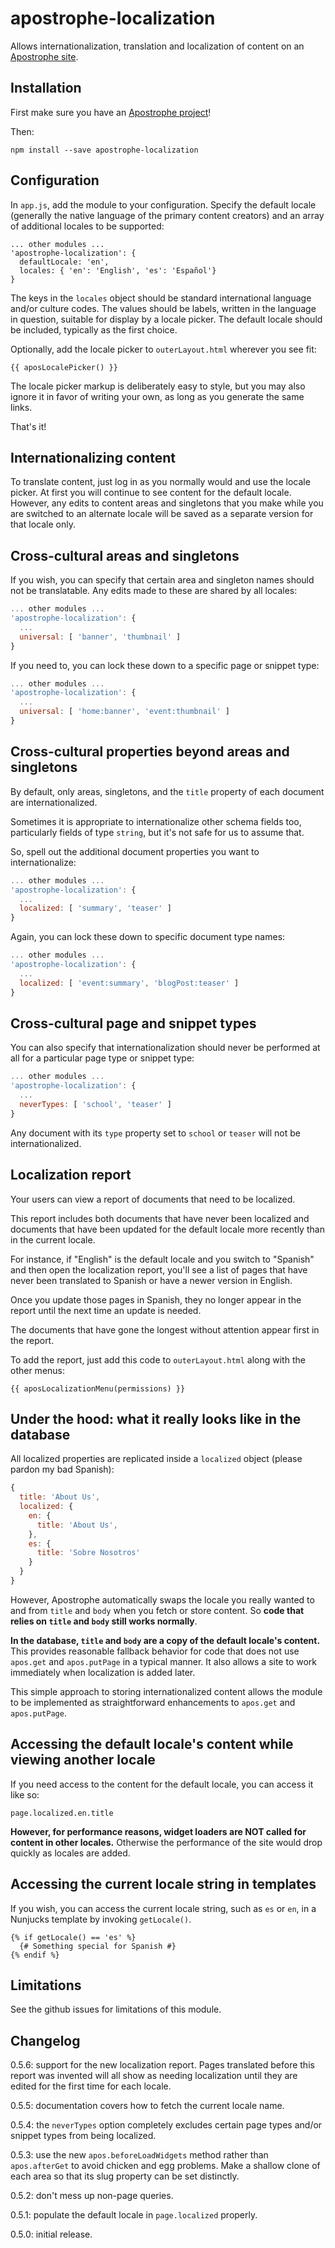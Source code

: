 # apostrophe-localization

Allows internationalization, translation and localization of content on an [Apostrophe site](http://apostrophenow.org).

## Installation

First make sure you have an [Apostrophe project](http://apostrophenow.org)!

Then:

```
npm install --save apostrophe-localization
```

## Configuration

In `app.js`, add the module to your configuration. Specify the default locale (generally the native language of the primary content creators) and an array of additional locales to be supported:

```
... other modules ...
'apostrophe-localization': {
  defaultLocale: 'en',
  locales: { 'en': 'English', 'es': 'Español'}
}
```

The keys in the `locales` object should be standard international language and/or culture codes. The values should be labels, written in the language in question, suitable for display by a locale picker. The default locale should be included, typically as the first choice.

Optionally, add the locale picker to `outerLayout.html` wherever you see fit:

```
{{ aposLocalePicker() }}
```

The locale picker markup is deliberately easy to style, but you may also ignore it in favor of writing your own, as long as you generate the same links.

That's it!

## Internationalizing content

To translate content, just log in as you normally would and use the locale picker. At first you will continue to see content for the default locale. However, any edits to content areas and singletons that you make while you are switched to an alternate locale will be saved as a separate version for that locale only.

## Cross-cultural areas and singletons

If you wish, you can specify that certain area and singleton names should not be translatable. Any edits made to these are shared by all locales:

```javascript
... other modules ...
'apostrophe-localization': {
  ...
  universal: [ 'banner', 'thumbnail' ]
}
```

If you need to, you can lock these down to a specific page or snippet type:

```javascript
... other modules ...
'apostrophe-localization': {
  ...
  universal: [ 'home:banner', 'event:thumbnail' ]
}
```

## Cross-cultural properties beyond areas and singletons

By default, only areas, singletons, and the `title` property of each document are internationalized.

Sometimes it is appropriate to internationalize other schema fields too, particularly fields of type `string`, but it's not safe for us to assume that.

So, spell out the additional document properties you want to internationalize:

```javascript
... other modules ...
'apostrophe-localization': {
  ...
  localized: [ 'summary', 'teaser' ]
}
```

Again, you can lock these down to specific document type names:

```javascript
... other modules ...
'apostrophe-localization': {
  ...
  localized: [ 'event:summary', 'blogPost:teaser' ]
}
```

## Cross-cultural page and snippet types

You can also specify that internationalization should never be performed at all for a particular page type or snippet type:

```javascript
... other modules ...
'apostrophe-localization': {
  ...
  neverTypes: [ 'school', 'teaser' ]
}
```

Any document with its `type` property set to `school` or `teaser` will not be internationalized.

## Localization report

Your users can view a report of documents that need to be localized.

This report includes both documents that have never been localized and documents that have been updated for the default locale more recently than in the current locale.

For instance, if "English" is the default locale and you switch to "Spanish" and then open the localization report, you'll see a list of pages that have never been translated to Spanish or have a newer version in English.

Once you update those pages in Spanish, they no longer appear in the report until the next time an update is needed.

The documents that have gone the longest without attention appear first in the report.

To add the report, just add this code to `outerLayout.html` along with the other menus:

```
{{ aposLocalizationMenu(permissions) }}
```

## Under the hood: what it really looks like in the database

All localized properties are replicated inside a `localized` object (please pardon my bad Spanish):

```javascript
{
  title: 'About Us',
  localized: {
    en: {
      title: 'About Us',
    },
    es: {
      title: 'Sobre Nosotros'
    }
  }
}
```

However, Apostrophe automatically swaps the locale you really wanted to and from `title` and `body` when you fetch or store content. So **code that relies on `title` and `body` still works normally**.

**In the database, `title` and `body` are a copy of the default locale's content.** This provides reasonable fallback behavior for code that does not use `apos.get` and `apos.putPage` in a typical manner. It also allows a site to work immediately when localization is added later.

This simple approach to storing internationalized content allows the module to be implemented as straightforward enhancements to `apos.get` and `apos.putPage`.

## Accessing the default locale's content while viewing another locale

If you need access to the content for the default locale, you can access it like so:

```
page.localized.en.title
```

**However, for performance reasons, widget loaders are NOT called for content in other locales.** Otherwise the performance of the site would drop quickly as locales are added.

## Accessing the current locale string in templates

If you wish, you can access the current locale string, such as `es` or `en`, in a Nunjucks template by invoking `getLocale()`.

```
{% if getLocale() == 'es' %}
  {# Something special for Spanish #}
{% endif %}
```

## Limitations

See the github issues for limitations of this module.

## Changelog

0.5.6: support for the new localization report. Pages translated before this report was invented will all show as needing localization until they are edited for the first time for each locale.

0.5.5: documentation covers how to fetch the current locale name.

0.5.4: the `neverTypes` option completely excludes certain page types and/or snippet types from being localized.

0.5.3: use the new `apos.beforeLoadWidgets` method rather than `apos.afterGet` to avoid chicken and egg problems. Make a shallow clone of each area so that its slug property can be set distinctly.

0.5.2: don't mess up non-page queries.

0.5.1: populate the default locale in `page.localized` properly.

0.5.0: initial release.
